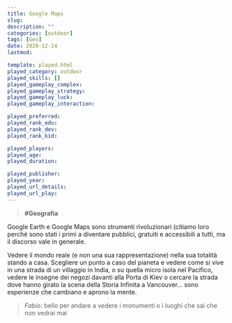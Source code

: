 ```yaml
---
title: Google Maps
slug: 
description: ""
categories: [outdoor]
tags: [Geo]
date: 2020-12-14
lastmod: 

template: played.html
played_category: outdoor
played_skills: []
played_gameplay_complex: 
played_gameplay_strategy: 
played_gameplay_luck: 
played_gameplay_interaction: 

played_preferred: 
played_rank_edu: 
played_rank_dev: 
played_rank_kid: 

played_players: 
played_age: 
played_duration: 

played_publisher: 
played_year: 
played_url_details: 
played_url_play: 
---
```


> **#Geografia** 

Google Earth e Google Maps sono strumenti rivoluzionari (citiamo loro perché sono stati i primi a diventare pubblici, gratuiti e accessibili a tutti, ma il discorso vale in generale.

Vedere il mondo reale (e non una sua rappresentazione) nella sua totalità stando a casa. Scegliere un punto a caso del pianeta e vedere come si vive in una strada di un villaggio in India, o su quella micro isola nel Pacifico, vedere le insegne dei negozi davanti alla Porta di Kiev o cercare la strada dove hanno girato la scena della Storia Infinita a Vancouver... sono esperienze che cambiano e aprono la mente.


> *Fabio:*
> bello per andare a vedere i monumenti o i luoghi che sai che non vedrai mai


